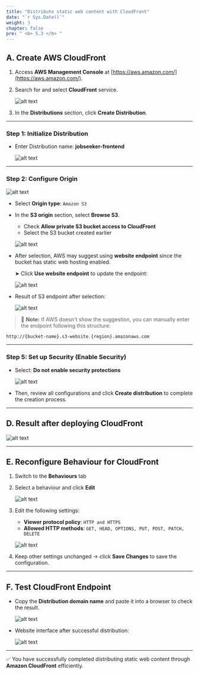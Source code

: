 ```yaml
---
title: "Distribute static web content with CloudFront"
date: "`r Sys.Date()`"
weight: 3
chapter: false
pre: " <b> 5.3 </b> "
---
```


## A. Create AWS CloudFront

1. Access **AWS Management Console** at [https://aws.amazon.com/](https://aws.amazon.com/).

2. Search for and select **CloudFront** service.

   ![alt text](image.png)

3. In the **Distributions** section, click **Create Distribution**.

---

### Step 1: Initialize Distribution

- Enter Distribution name: **jobseeker-frontend**

  ![alt text](image-1.png)

---

### Step 2: Configure Origin

![alt text](image-2.png)

- Select **Origin type**: `Amazon S3`
- In the **S3 origin** section, select **Browse S3**.

  - Check **Allow private S3 bucket access to CloudFront**
  - Select the S3 bucket created earlier

  ![alt text](image-3.png)

- After selection, AWS may suggest using **website endpoint** since the bucket has static web hosting enabled.

  ➤ Click **Use website endpoint** to update the endpoint:

  ![alt text](image-4.png)

- Result of S3 endpoint after selection:

  ![alt text](image-5.png)

> 📌 **Note:** If AWS doesn't show the suggestion, you can manually enter the endpoint following this structure:

```bash
http://{bucket-name}.s3-website.{region}.amazonaws.com
```

---

### Step 5: Set up Security (Enable Security)

- Select: **Do not enable security protections**

  ![alt text](image-6.png)

- Then, review all configurations and click **Create distribution** to complete the creation process.

---

## D. Result after deploying CloudFront

![alt text](image-7.png)

---

## E. Reconfigure Behaviour for CloudFront

1. Switch to the **Behaviours** tab
2. Select a behaviour and click **Edit**

   ![alt text](image-8.png)

3. Edit the following settings:

   - **Viewer protocol policy**: `HTTP and HTTPS`
   - **Allowed HTTP methods**: `GET, HEAD, OPTIONS, PUT, POST, PATCH, DELETE`

   ![alt text](image-9.png)

4. Keep other settings unchanged → click **Save Changes** to save the configuration.

---

## F. Test CloudFront Endpoint

- Copy the **Distribution domain name** and paste it into a browser to check the result.

  ![alt text](image-10.png)

- Website interface after successful distribution:

  ![alt text](image-11.png)

---

✅ You have successfully completed distributing static web content through **Amazon CloudFront** efficiently.
